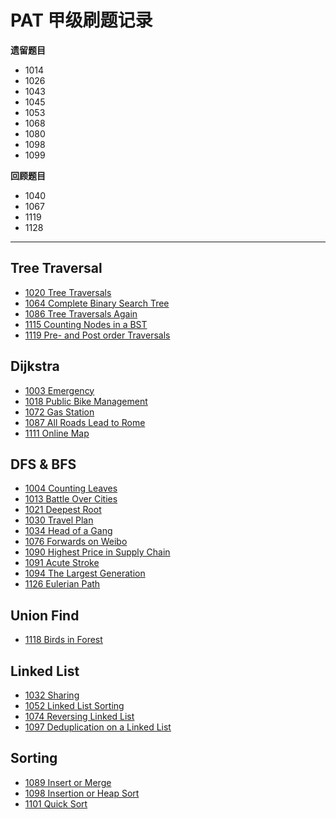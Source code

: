 # PAT 甲级刷题记录

**遗留题目**
+ 1014
+ 1026
+ 1043
+ 1045
+ 1053
+ 1068
+ 1080
+ 1098
+ 1099

**回顾题目**
+ 1040
+ 1067
+ 1119
+ 1128

<hr>

## Tree Traversal
+ [1020 Tree Traversals](./1020-Tree-Traversals.cpp)
+ [1064 Complete Binary Search Tree](./1064-Complete-Binary-Search-Tree.cpp)
+ [1086 Tree Traversals Again](./1086-Tree-Traversals-Again.cpp)
+ [1115 Counting Nodes in a BST](./1115-Counting-Nodes-in-a-BST.cpp)
+ [1119 Pre- and Post order Traversals](./1119-Pre-and-Post-order-Traversals.cpp)

## Dijkstra
+ [1003 Emergency](./1003-Emergency.cpp)
+ [1018 Public Bike Management](./1018-Public-Bike-Management.cpp)
+ [1072 Gas Station](./1072-Gas-Station.cpp)
+ [1087 All Roads Lead to Rome](./1087-All-Roads-Lead-to-Rome.cpp)
+ [1111 Online Map](./1111-Online-Map.cpp)

## DFS & BFS
+ [1004 Counting Leaves](./1004-Counting-Leaves.cpp)
+ [1013 Battle Over Cities](./1013-Battle-Over-Cities.cpp)
+ [1021 Deepest Root](./1021-Deepest-Root.cpp)
+ [1030 Travel Plan](./1030-Travel-Plan.cpp)
+ [1034 Head of a Gang](./1034-Head-of-a-Gang.cpp)
+ [1076 Forwards on Weibo](./1076-Forwards-on-Weibo.cpp)
+ [1090 Highest Price in Supply Chain](./1090-Highest-Price-in-Supply-Chain.cpp)
+ [1091 Acute Stroke](./1091-Acute-Stroke.cpp)
+ [1094 The Largest Generation](./1094-The-Largest-Generation.cpp)
+ [1126 Eulerian Path](./1126-Eulerian-Path.cpp)

## Union Find
+ [1118 Birds in Forest](./1118-Birds-in-Forest.cpp)

## Linked List
+ [1032 Sharing](./1032-Sharing.cpp)
+ [1052 Linked List Sorting](./1052-Linked-List-Sorting.cpp)
+ [1074 Reversing Linked List](./1074-Reversing-Linked-List.cpp)
+ [1097 Deduplication on a Linked List](./1097-Deduplication-on-a-Linked-List.cpp)

## Sorting
+ [1089 Insert or Merge](./1089-Insert-or-Merge.cpp)
+ [1098 Insertion or Heap Sort](./1098-Insertion-or-Heap-Sort.cpp)
+ [1101 Quick Sort](./1101-Quick-Sort.cpp)



